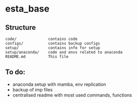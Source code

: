 # esta_base

## Structure
    code/              contains code
    configs/           contains backup configs
    setup/             contains info for setup
    setup/anaconda/    code and envs related to anaconda
    README.md          This file


## To do:
- anaconda setup with mamba, env replication
- backup of imp files
- centralised readme with most used commands, functions